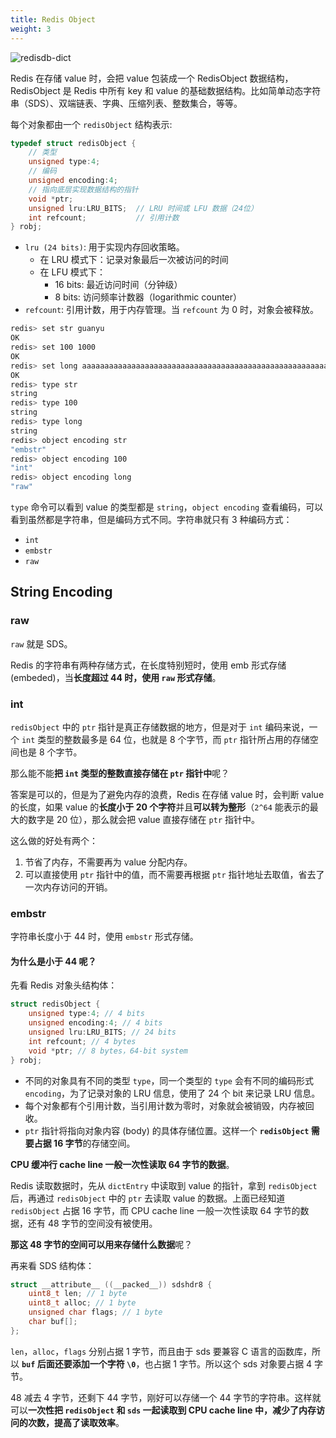 ```yaml
---
title: Redis Object
weight: 3
---
```


<div class="img-zoom">
  <img src="https://raw.gitcode.com/shipengqi/illustrations/files/main/db/redisdb-dict.jpg" alt="redisdb-dict">
</div>

Redis 在存储 value 时，会把 value 包装成一个 RedisObject 数据结构，RedisObject 是 Redis 中所有 key 和 value 的基础数据结构。比如简单动态字符串（SDS）、双端链表、字典、压缩列表、整数集合，等等。

每个对象都由一个 `redisObject` 结构表示:

```c
typedef struct redisObject {
    // 类型
    unsigned type:4;
    // 编码
    unsigned encoding:4;
    // 指向底层实现数据结构的指针
    void *ptr;
    unsigned lru:LRU_BITS;  // LRU 时间或 LFU 数据（24位）
    int refcount;           // 引用计数
} robj;
```

- `lru (24 bits)`: 用于实现内存回收策略。
  - 在 LRU 模式下：记录对象最后一次被访问的时间
  - 在 LFU 模式下：
    - 16 bits: 最近访问时间（分钟级）
    - 8 bits: 访问频率计数器（logarithmic counter）
- `refcount`: 引用计数，用于内存管理。当 `refcount` 为 0 时，对象会被释放。


```bash
redis> set str guanyu
OK
redis> set 100 1000
OK
redis> set long aaaaaaaaaaaaaaaaaaaaaaaaaaaaaaaaaaaaaaaaaaaaaaaaaaaaaaaaaaaaaaaaaaaaaa
OK
redis> type str
string
redis> type 100
string
redis> type long
string
redis> object encoding str
"embstr"
redis> object encoding 100
"int"
redis> object encoding long
"raw"
```

`type` 命令可以看到 value 的类型都是 `string`，`object encoding` 查看编码，可以看到虽然都是字符串，但是编码方式不同。字符串就只有 3 种编码方式：

- `int`
- `embstr`
- `raw`

## String Encoding

### raw

`raw` 就是 SDS。

Redis 的字符串有两种存储方式，在长度特别短时，使用 emb 形式存储 (embeded)，当**长度超过 44 时，使用 `raw` 形式存储**。

### int

`redisObject` 中的 `ptr` 指针是真正存储数据的地方，但是对于 `int` 编码来说，一个 `int` 类型的整数最多是 64 位，也就是 8 个字节，而 `ptr` 指针所占用的存储空间也是 8 个字节。

那么能不能**把 `int` 类型的整数直接存储在 `ptr` 指针中**呢？

答案是可以的，但是为了避免内存的浪费，Redis 在存储 value 时，会判断 value 的长度，如果 value 的**长度小于 20 个字符**并且**可以转为整形**（`2^64` 能表示的最大的数字是 20 位），那么就会把 value 直接存储在 `ptr` 指针中。

这么做的好处有两个：

1. 节省了内存，不需要再为 value 分配内存。
2. 可以直接使用 `ptr` 指针中的值，而不需要再根据 `ptr` 指针地址去取值，省去了一次内存访问的开销。

### embstr

字符串长度小于 44 时，使用 `embstr` 形式存储。

#### 为什么是小于 44 呢？

先看 Redis 对象头结构体：

```c
struct redisObject {
    unsigned type:4; // 4 bits
    unsigned encoding:4; // 4 bits
    unsigned lru:LRU_BITS; // 24 bits
    int refcount; // 4 bytes
    void *ptr; // 8 bytes，64-bit system
} robj;
```

- 不同的对象具有不同的类型 `type`，同一个类型的 `type` 会有不同的编码形式 `encoding`，为了记录对象的 LRU 信息，使用了 24 个 bit 来记录 LRU 信息。
- 每个对象都有个引用计数，当引用计数为零时，对象就会被销毁，内存被回收。
- `ptr` 指针将指向对象内容 (body) 的具体存储位置。这样一个 **`redisObject` 需要占据 16 字节**的存储空间。

**CPU 缓冲行 cache line 一般一次性读取 64 字节的数据**。

Redis 读取数据时，先从 `dictEntry` 中读取到 value 的指针，拿到 `redisObject` 后，再通过 `redisObject` 中的 `ptr` 去读取 value 的数据。上面已经知道 `redisObject` 占据 16 字节，而 CPU cache line 一般一次性读取 64 字节的数据，还有 48 字节的空间没有被使用。

**那这 48 字节的空间可以用来存储什么数据**呢？

再来看 SDS 结构体：

```c
struct __attribute__ ((__packed__)) sdshdr8 {
    uint8_t len; // 1 byte
    uint8_t alloc; // 1 byte
    unsigned char flags; // 1 byte
    char buf[];
};
```

`len`，`alloc`，`flags` 分别占据 1 字节，而且由于 sds 要兼容 C 语言的函数库，所以 **`buf` 后面还要添加一个字符 `\0`**，也占据 1 字节。所以这个 sds 对象要占据 4 字节。

48 减去 4 字节，还剩下 44 字节，刚好可以存储一个 44 字节的字符串。这样就可以**一次性把 `redisObject` 和 `sds` 一起读取到 CPU cache line 中，减少了内存访问的次数，提高了读取效率**。